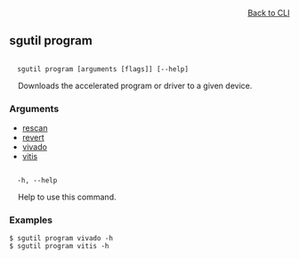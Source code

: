 <div id="readme" class="Box-body readme blob js-code-block-container">
<article class="markdown-body entry-content p-3 p-md-6" itemprop="text">
<p align="right">
<a href="https://github.com/fpgasystems/hacc/blob/main/CLI/README.md#cli">Back to CLI</a>
</p>

## sgutil program

<code>
  sgutil program [arguments [flags]] [--help]
</code>
<p>
  &nbsp; &nbsp; Downloads the accelerated program or driver to a given device.
</p>

### Arguments

* [rescan](./sgutil-program-rescan.md#sgutil-program-rescan)
* [revert](./sgutil-program-revert.md#sgutil-program-revert)
* [vivado](./sgutil-program-vivado.md#sgutil-program-vivado)
* [vitis](./sgutil-program-vitis.md#sgutil-program-vitis)

<code>
  -h, --help
</code>
<p>
  &nbsp; &nbsp; Help to use this command.
</p>

### Examples
```
$ sgutil program vivado -h
$ sgutil program vitis -h
```